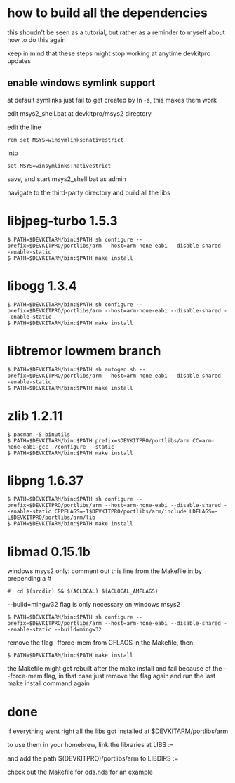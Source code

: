 # how to build all the dependencies
this shoudn't be seen as a tutorial, but rather as a reminder to myself about how to do this again

keep in mind that these steps might stop working at anytime devkitpro updates

## enable windows symlink support
at default symlinks just fail to get created by ln -s, this makes them work

edit msys2_shell.bat at devkitpro/msys2 directory

edit the line
```
rem set MSYS=winsymlinks:nativestrict
```
into
```
set MSYS=winsymlinks:nativestrict
```
save, and start msys2_shell.bat as admin

navigate to the third-party directory and build all the libs

# libjpeg-turbo 1.5.3
```
$ PATH=$DEVKITARM/bin:$PATH sh configure --prefix=$DEVKITPRO/portlibs/arm --host=arm-none-eabi --disable-shared --enable-static
$ PATH=$DEVKITARM/bin:$PATH make install
```
# libogg 1.3.4
```
$ PATH=$DEVKITARM/bin:$PATH sh configure --prefix=$DEVKITPRO/portlibs/arm --host=arm-none-eabi --disable-shared --enable-static
$ PATH=$DEVKITARM/bin:$PATH make install
```
# libtremor lowmem branch
```
$ PATH=$DEVKITARM/bin:$PATH sh autogen.sh --prefix=$DEVKITPRO/portlibs/arm --host=arm-none-eabi --disable-shared --enable-static
$ PATH=$DEVKITARM/bin:$PATH make install
```
# zlib 1.2.11
```
$ pacman -S binutils
$ PATH=$DEVKITARM/bin:$PATH prefix=$DEVKITPRO/portlibs/arm CC=arm-none-eabi-gcc ./configure --static
$ PATH=$DEVKITARM/bin:$PATH make install
```
# libpng 1.6.37
```
$ PATH=$DEVKITARM/bin:$PATH sh configure --prefix=$DEVKITPRO/portlibs/arm --host=arm-none-eabi --disable-shared --enable-static CPPFLAGS=-I$DEVKITPRO/portlibs/arm/include LDFLAGS=-L$DEVKITPRO/portlibs/arm/lib
$ PATH=$DEVKITARM/bin:$PATH make install
```
# libmad 0.15.1b
windows msys2 only: comment out this line from the Makefile.in by prepending a #
```
#  cd $(srcdir) && $(ACLOCAL) $(ACLOCAL_AMFLAGS)
```
--build=mingw32 flag is only necessary on windows msys2
```
$ PATH=$DEVKITARM/bin:$PATH sh configure --prefix=$DEVKITPRO/portlibs/arm --host=arm-none-eabi --disable-shared --enable-static --build=mingw32
```
remove the flag -fforce-mem from CFLAGS in the Makefile, then
```
$ PATH=$DEVKITARM/bin:$PATH make install
```
the Makefile might get rebuilt after the make install and fail because of the --force-mem flag, in that case just remove the flag again and run the last make install command again

# done
if everything went right all the libs got installed at $DEVKITARM/portlibs/arm

to use them in your homebrew, link the libraries at LIBS :=

and add the path $(DEVKITPRO)/portlibs/arm to LIBDIRS :=

check out the Makefile for dds.nds for an example
